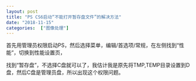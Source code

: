 ```yaml
---
layout: post
title: "PS CS6启动“不能打开暂存盘文件”的解决方法"
date: "2018-11-15"
categories:  ["图像处理"]
---
```


首先用管理员权限启动PS，然后选择菜单，编辑/首选项/常规，在左侧找到“性能”，切换到性能设置页，

找到“暂存盘”，不选择C盘就可以了，我估计我是原先将TMP,TEMP目录设置到D盘，然后C盘是管理员盘，所以出现这个权限问题。
